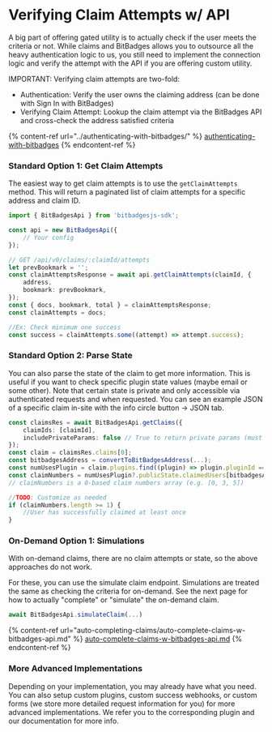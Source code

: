 # Verifying Claim Attempts w/ API

A big part of offering gated utility is to actually check if the user meets the criteria or not. While claims and BitBadges allows you to outsource all the heavy authentication logic to us, you still need to implement the connection logic and verify the attempt with the API if you are offering custom utility.

IMPORTANT: Verifying claim attempts are two-fold:

* Authentication: Verify the user owns the claiming address (can be done with Sign In with BitBadges)
* Verifying Claim Attempt: Lookup the claim attempt via the BitBadges API and cross-check the address satisfied criteria

{% content-ref url="../authenticating-with-bitbadges/" %}
[authenticating-with-bitbadges](../authenticating-with-bitbadges/)
{% endcontent-ref %}

### Standard Option 1: Get Claim Attempts

The easiest way to get claim attempts is to use the `getClaimAttempts` method. This will return a paginated list of claim attempts for a specific address and claim ID.

```ts
import { BitBadgesApi } from 'bitbadgesjs-sdk';

const api = new BitBadgesApi({
    // Your config
});

// GET /api/v0/claims/:claimId/attempts
let prevBookmark = '';
const claimAttemptsResponse = await api.getClaimAttempts(claimId, {
    address,
    bookmark: prevBookmark,
});
const { docs, bookmark, total } = claimAttemptsResponse;
const claimAttempts = docs;

//Ex: Check minimum one success
const success = claimAttempts.some((attempt) => attempt.success);
```

### Standard Option 2: Parse State

You can also parse the state of the claim to get more information. This is useful if you want to check specific plugin state values (maybe email or some other). Note that certain state is private and only accessible via authenticated requests and when requested. You can see an example JSON of a specific claim in-site with the info circle button -> JSON tab.

```ts
const claimsRes = await BitBadgesApi.getClaims({
    claimIds: [claimId],
    includePrivateParams: false // True to return private params (must have permissions to view)
});
const claim = claimsRes.claims[0];
const bitbadgesAddress = convertToBitBadgesAddress(...);
const numUsesPlugin = claim.plugins.find((plugin) => plugin.pluginId === 'numUses');
const claimNumbers = numUsesPlugin?.publicState.claimedUsers[bitbadgesAddress];
// claimNumbers is a 0-based claim numbers array (e.g. [0, 3, 5])

//TODO: Customize as needed
if (claimNumbers.length >= 1) {
    //User has successfully claimed at least once
}
```

### On-Demand Option 1: Simulations

With on-demand claims, there are no claim attempts or state, so the above approaches do not work.

For these, you can use the simulate claim endpoint. Simulations are treated the same as checking the criteria for on-demand. See the next page for how to actually "complete" or "simulate" the on-demand claim.

```typescript
await BitBadgesApi.simulateClaim(...)
```

{% content-ref url="auto-completing-claims/auto-complete-claims-w-bitbadges-api.md" %}
[auto-complete-claims-w-bitbadges-api.md](auto-completing-claims/auto-complete-claims-w-bitbadges-api.md)
{% endcontent-ref %}

### More Advanced Implementations

Depending on your implementation, you may already have what you need. You can also setup custom plugins, custom success webhooks, or custom forms (we store more detailed request information for you) for more advanced implementations. We refer you to the corresponding plugin and our documentation for more info.
